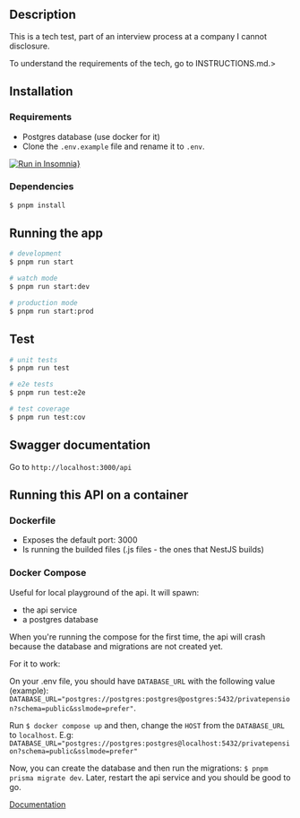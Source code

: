 ## Description

This is a tech test, part of an interview process at a company I cannot disclosure.

To understand the requirements of the tech, go to INSTRUCTIONS.md.>

## Installation

### Requirements
- Postgres database (use docker for it)
- Clone the `.env.example` file and rename it to `.env`.

[![Run in Insomnia}](https://insomnia.rest/images/run.svg)](https://insomnia.rest/run/?label=Private%20Pension%20API&uri=https%3A%2F%2Fgist.github.com%2Fjonathangaldino%2F3804f1a0117f693961b6b771b60c90d6)

### Dependencies
```bash
$ pnpm install
```

## Running the app

```bash
# development
$ pnpm run start

# watch mode
$ pnpm run start:dev

# production mode
$ pnpm run start:prod
```

## Test

```bash
# unit tests
$ pnpm run test

# e2e tests
$ pnpm run test:e2e

# test coverage
$ pnpm run test:cov
```

## Swagger documentation

Go to `http://localhost:3000/api`

## Running this API on a container

### Dockerfile

- Exposes the default port: 3000
- Is running the builded files (.js files - the ones that NestJS builds)

### Docker Compose
Useful for local playground of the api. It will spawn:
- the api service
- a postgres database

When you're running the compose for the first time, the api will crash because the database and migrations are not created yet.

For it to work:

On your .env file, you should have `DATABASE_URL` with the following value (example): `DATABASE_URL="postgres://postgres:postgres@postgres:5432/privatepension?schema=public&sslmode=prefer"`.

Run `$ docker compose up` and then, change the `HOST` from the `DATABASE_URL` to `localhost`. E.g:  `DATABASE_URL="postgres://postgres:postgres@localhost:5432/privatepension?schema=public&sslmode=prefer"`

Now, you can create the database and then run the migrations:
`$ pnpm prisma migrate dev`. Later, restart the api service and you should be good to go.

[Documentation](https://notiz.dev/blog/dockerizing-nestjs-with-prisma-and-postgresql)
